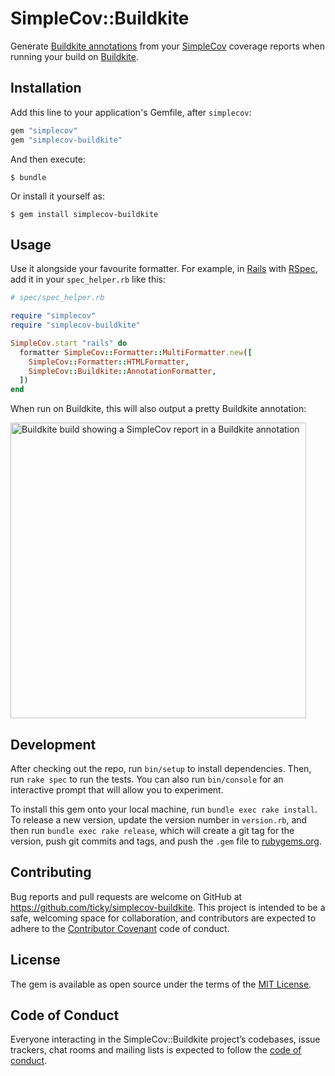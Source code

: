 # SimpleCov::Buildkite

Generate [Buildkite annotations] from your [SimpleCov] coverage reports when running your build on [Buildkite].

  [Buildkite]: https://buildkite.com
  [Buildkite annotations]: https://buildkite.com/docs/agent/v3/cli-annotate
  [SimpleCov]: https://github.com/colszowka/simplecov

## Installation

Add this line to your application's Gemfile, after `simplecov`:

```ruby
gem "simplecov"
gem "simplecov-buildkite"
```

And then execute:

    $ bundle

Or install it yourself as:

    $ gem install simplecov-buildkite

## Usage

Use it alongside your favourite formatter. For example, in [Rails] with [RSpec], add it in your `spec_helper.rb` like this:

```ruby
# spec/spec_helper.rb

require "simplecov"
require "simplecov-buildkite"

SimpleCov.start "rails" do
  formatter SimpleCov::Formatter::MultiFormatter.new([
    SimpleCov::Formatter::HTMLFormatter,
    SimpleCov::Buildkite::AnnotationFormatter,
  ])
end
```

When run on Buildkite, this will also output a pretty Buildkite annotation:

<img width="473" alt="Buildkite build showing a SimpleCov report in a Buildkite annotation" src="https://user-images.githubusercontent.com/282113/40627591-b8de5bc4-6274-11e8-8483-245e35c873af.png">

  [Rails]: https://rubyonrails.org
  [RSpec]: http://rspec.info

## Development

After checking out the repo, run `bin/setup` to install dependencies. Then, run `rake spec` to run the tests. You can also run `bin/console` for an interactive prompt that will allow you to experiment.

To install this gem onto your local machine, run `bundle exec rake install`. To release a new version, update the version number in `version.rb`, and then run `bundle exec rake release`, which will create a git tag for the version, push git commits and tags, and push the `.gem` file to [rubygems.org](https://rubygems.org).

## Contributing

Bug reports and pull requests are welcome on GitHub at https://github.com/ticky/simplecov-buildkite. This project is intended to be a safe, welcoming space for collaboration, and contributors are expected to adhere to the [Contributor Covenant] code of conduct.

  [Contributor Covenant]: http://contributor-covenant.org

## License

The gem is available as open source under the terms of the [MIT License](https://opensource.org/licenses/MIT).

## Code of Conduct

Everyone interacting in the SimpleCov::Buildkite project’s codebases, issue trackers, chat rooms and mailing lists is expected to follow the [code of conduct](https://github.com/ticky/simplecov-buildkite/blob/master/CODE_OF_CONDUCT.md).
